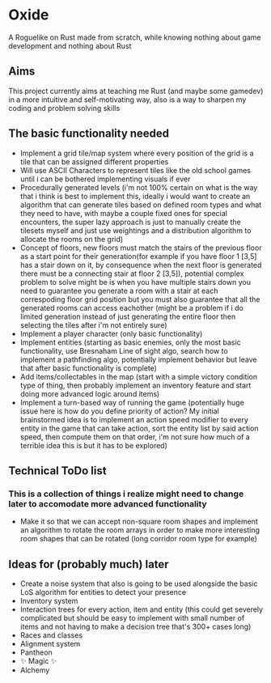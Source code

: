 
# Oxide

A Roguelike on Rust made from scratch, while knowing nothing about game development and nothing about Rust




## Aims

This project currently aims at teaching me Rust (and maybe some gamedev) in a more intuitive and self-motivating way, also is a way to sharpen my coding and problem solving skills

## The basic functionality needed

- Implement a grid tile/map system where every position of the grid is a tile that can be assigned different properties
- Will use ASCII Characters to represent tiles like the old school games until i can be bothered implementing visuals if ever
- Procedurally generated levels (i'm not 100% certain on what is the way that i think is best to implement this, ideally i would want to create an algorithm that can generate tiles based on defined room types and what they need to have, with maybe a couple fixed ones for special encounters, the super lazy approach is just to manually create the tilesets myself and just use weightings and a distribution algorithm to allocate the rooms on the grid)
- Concept of floors, new floors must match the stairs of the previous floor as a start point for their generation(for example if you have floor 1 [3,5] has a stair down on it, by consequence when the next floor is generated there must be a connecting stair at floor 2 [3,5]), potential complex problem to solve might be is when you have multiple stairs down you need to guarantee you generate a room with a stair at each correspoding floor grid position but you must also guarantee that all the generated rooms can access eachother (might be a problem if i do limited generation instead of just generating the entire floor then selecting the tiles after i'm not entirely sure)
- Implement a player character (only basic functionality)
- Implement entities (starting as basic enemies, only the most basic functionality, use Bresnaham Line of sight algo, search how to implement a pathfinding algo, potentially implement behavior but leave that after basic functionality is complete)
- Add items/collectables in the map (start with a simple victory condition type of thing, then probably implement an inventory feature and start doing more advanced logic around items)
- Implement a turn-based way of running the game (potentially huge issue here is how do you define priority of action? My initial brainstormed idea is to implement an action speed modifier to every entity in the game that can take action, sort the entity list by said action speed, then compute them on that order, i'm not sure how much of a terrible idea this is but it has to be explored)

## Technical ToDo list
### This is a collection of things i realize might need to change later to accomodate more advanced functionality

- Make it so that we can accept non-square room shapes and implement an algorithm to rotate the room arrays in order to make more interesting room shapes that can be rotated (long corridor room type for example)


## Ideas for (probably much) later
- Create a noise system that also is going to be used alongside the basic LoS algorithm for entities to detect your presence
- Inventory system
- Interaction trees for every action, item and entity (this could get severely complicated but should be easy to implement with small number of items and not having to make a decision tree that's 300+ cases long)
- Races and classes
- Alignment system
- Pantheon
- ✨ Magic ✨
- Alchemy